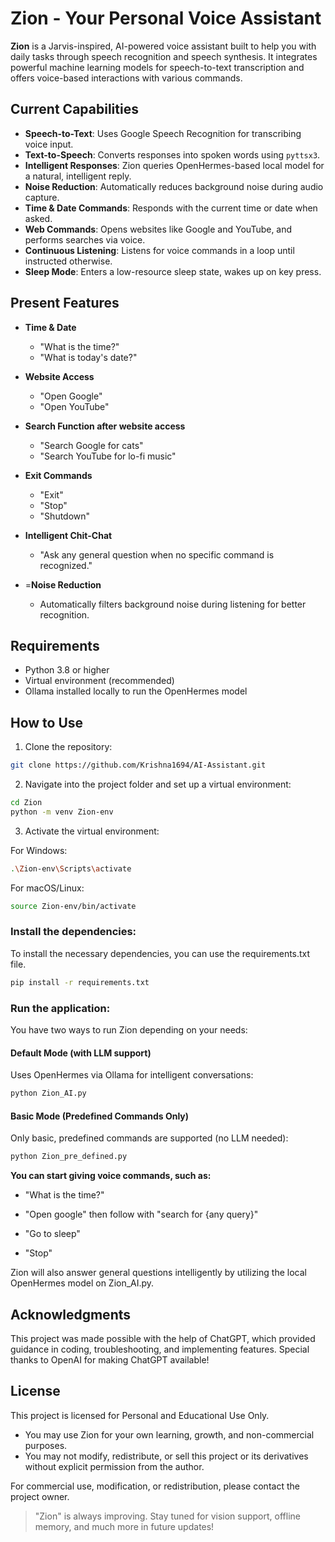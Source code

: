 # Zion - Your Personal Voice Assistant

**Zion** is a Jarvis-inspired, AI-powered voice assistant built to help you with daily tasks through speech recognition and speech synthesis. It integrates powerful machine learning models for speech-to-text transcription and offers voice-based interactions with various commands.

## Current Capabilities

- **Speech-to-Text**: Uses Google Speech Recognition for transcribing voice input.
- **Text-to-Speech**: Converts responses into spoken words using `pyttsx3`.
- **Intelligent Responses**: Zion queries OpenHermes-based local model for a natural, intelligent reply.
- **Noise Reduction**:  Automatically reduces background noise during audio capture.
- **Time & Date Commands**: Responds with the current time or date when asked.
- **Web Commands**: Opens websites like Google and YouTube, and performs searches via voice.
- **Continuous Listening**: Listens for voice commands in a loop until instructed otherwise.
- **Sleep Mode**: Enters a low-resource sleep state, wakes up on key press.

## Present Features

- **Time & Date**
  - "What is the time?"
  - "What is today's date?"

- **Website Access**
  - "Open Google"
  - "Open YouTube"

- **Search Function after website access**
  - "Search Google for cats"
  - "Search YouTube for lo-fi music"

- **Exit Commands**
  - "Exit"
  - "Stop"
  - "Shutdown"

- **Intelligent Chit-Chat**
  - "Ask any general question when no specific command is recognized."

- =**Noise Reduction**
  - Automatically filters background noise during listening for better recognition.

## Requirements

- Python 3.8 or higher
- Virtual environment (recommended)
- Ollama installed locally to run the OpenHermes model

## How to Use

1. Clone the repository:

```bash
git clone https://github.com/Krishna1694/AI-Assistant.git
```
2. Navigate into the project folder and set up a virtual environment:

```bash
cd Zion
python -m venv Zion-env
```
3. Activate the virtual environment:

For Windows:

```bash
.\Zion-env\Scripts\activate
```

For macOS/Linux:
```bash
source Zion-env/bin/activate
```

### Install the dependencies:

To install the necessary dependencies, you can use the requirements.txt file.

```bash
pip install -r requirements.txt
```
### Run the application:

You have two ways to run Zion depending on your needs:

#### Default Mode (with LLM support)
Uses OpenHermes via Ollama for intelligent conversations:

```bash
python Zion_AI.py
```

#### Basic Mode (Predefined Commands Only)
Only basic, predefined commands are supported (no LLM needed):

```bash
python Zion_pre_defined.py
```


**You can start giving voice commands, such as:**

- "What is the time?"

- "Open google" then follow with "search for {any query}"

- "Go to sleep"

- "Stop"

Zion will also answer general questions intelligently by utilizing the local OpenHermes model on Zion_AI.py.

## Acknowledgments
This project was made possible with the help of ChatGPT, which provided guidance in coding, troubleshooting, and implementing features. Special thanks to OpenAI for making ChatGPT available!

## License
This project is licensed for Personal and Educational Use Only.

- You may use Zion for your own learning, growth, and non-commercial purposes.
- You may not modify, redistribute, or sell this project or its derivatives without explicit permission from the author.

For commercial use, modification, or redistribution, please contact the project owner.

> "Zion" is always improving. Stay tuned for vision support, offline memory, and much more in future updates!